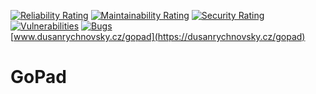 [![Reliability Rating](https://sonarcloud.io/api/project_badges/measure?project=dusan-rychnovsky_gopad&metric=reliability_rating)](https://sonarcloud.io/summary/new_code?id=dusan-rychnovsky_gopad)
[![Maintainability Rating](https://sonarcloud.io/api/project_badges/measure?project=dusan-rychnovsky_gopad&metric=sqale_rating)](https://sonarcloud.io/summary/new_code?id=dusan-rychnovsky_gopad)
[![Security Rating](https://sonarcloud.io/api/project_badges/measure?project=dusan-rychnovsky_gopad&metric=security_rating)](https://sonarcloud.io/summary/new_code?id=dusan-rychnovsky_gopad)
[![Vulnerabilities](https://sonarcloud.io/api/project_badges/measure?project=dusan-rychnovsky_gopad&metric=vulnerabilities)](https://sonarcloud.io/summary/new_code?id=dusan-rychnovsky_gopad)
[![Bugs](https://sonarcloud.io/api/project_badges/measure?project=dusan-rychnovsky_gopad&metric=bugs)](https://sonarcloud.io/summary/new_code?id=dusan-rychnovsky_gopad)  
[www.dusanrychnovsky.cz/gopad](https://dusanrychnovsky.cz/gopad)

# GoPad

